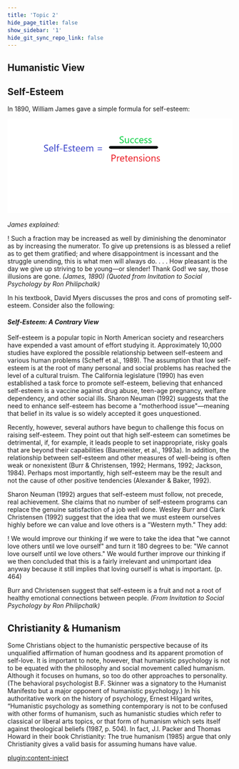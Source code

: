 ```yaml
---
title: 'Topic 2'
hide_page_title: false
show_sidebar: '1'
hide_git_sync_repo_link: false
---
```


## **Humanistic View**

## Self-Esteem

In 1890, William James gave a simple formula for self-esteem:

![](Unit5_Topic2_Image.png)


*James explained:*

  ! Such a fraction may be increased as well by diminishing the denominator as by increasing the numerator. To give up pretensions is as blessed a relief as to get them gratified; and where disappointment is incessant and the struggle unending, this is what men will always do. . . . How pleasant is the day we give up striving to be young—or slender! Thank God! we say, those illusions are gone. *(James, 1890) (Quoted from Invitation to Social Psychology by Ron Philipchalk)*

In his textbook, David Myers discusses the pros and cons of promoting self-esteem. Consider also the following:

#### ***Self-Esteem: A Contrary View***

Self-esteem is a popular topic in North American society and researchers have expended a vast amount of effort studying it. Approximately 10,000 studies have explored the possible relationship between self-esteem and various human problems (Scheff et al., 1989). The assumption that low self-esteem is at the root of many personal and social problems has reached the level of a cultural truism. The California legislature (1990) has even established a task force to promote self-esteem, believing that enhanced self-esteem is a vaccine against drug abuse, teen-age pregnancy, welfare dependency, and other social ills. Sharon Neuman (1992) suggests that the need to enhance self-esteem has become a "motherhood issue"—meaning that belief in its value is so widely accepted it goes unquestioned.

Recently, however, several authors have begun to challenge this focus on raising self-esteem. They point out that high self-esteem can sometimes be detrimental, if, for example, it leads people to set inappropriate, risky goals that are beyond their capabilities (Baumeister, et al., 1993a). In addition, the relationship between self-esteem and other measures of well-being is often weak or nonexistent (Burr & Christensen, 1992; Hermans, 1992; Jackson, 1984). Perhaps most importantly, high self-esteem may be the result and not the cause of other positive tendencies (Alexander & Baker, 1992).

Sharon Neuman (1992) argues that self-esteem must follow, not precede, real achievement. She claims that no number of self-esteem programs can replace the genuine satisfaction of a job well done. Wesley Burr and Clark Christensen (1992) suggest that the idea that we must esteem ourselves highly before we can value and love others is a "Western myth." They add:

! We would improve our thinking if we were to take the idea that "we cannot love others until we love ourself" and turn it 180 degrees to be: "We cannot love ourself until we love others." We would further improve our thinking if we then concluded that this is a fairly irrelevant and unimportant idea anyway because it still implies that loving ourself is what is important. (p. 464)

Burr and Christensen suggest that self-esteem is a fruit and not a root of healthy emotional connections between people. *(From Invitation to Social Psychology by Ron Philipchalk)*

## Christianity & Humanism

Some Christians object to the humanistic perspective because of its unqualified affirmation of human goodness and its apparent promotion of self-love. It is important to note, however, that humanistic psychology is not to be equated with the philosophy and social movement called humanism. Although it focuses on humans, so too do other approaches to personality. (The behavioral psychologist B.F. Skinner was a signatory to the Humanist Manifesto but a major opponent of humanistic psychology.) In his authoritative work on the history of psychology, Ernest Hilgard writes, “Humanistic psychology as something contemporary is not to be confused with other forms of humanism, such as humanistic studies which refer to classical or liberal arts topics, or that form of humanism which sets itself against theological beliefs (1987, p. 504). In fact, J.I. Packer and Thomas Howard in their book Christianity: The true humanism (1985) argue that only Christianity gives a valid basis for assuming humans have value.

[plugin:content-inject](_activities)

